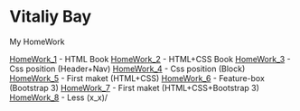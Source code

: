 # Vitaliy Bay
My HomeWork


[HomeWork_1](VitaliyBay.github.io/HomeWork_1 "HomeWork") - HTML Book
[HomeWork_2](VitaliyBay.github.io/HomeWork_2 "HomeWork") - HTML+CSS Book
[HomeWork_3](VitaliyBay.github.io/HomeWork_3 "HomeWork") - Css position (Header+Nav)
[HomeWork_4](VitaliyBay.github.io/HomeWork_4 "HomeWork") - Css position (Block)
[HomeWork_5](VitaliyBay.github.io/HomeWork_5 "HomeWork") - First maket (HTML+CSS)
[HomeWork_6](VitaliyBay.github.io/HomeWork_6 "HomeWork") - Feature-box (Bootstrap 3)
[HomeWork_7](VitaliyBay.github.io/HomeWork_7 "HomeWork") - First maket (HTML+CSS+Bootstrap 3)
[HomeWork_8](VitaliyBay.github.io/HomeWork_8 "HomeWork") - Less \(x_x)/

